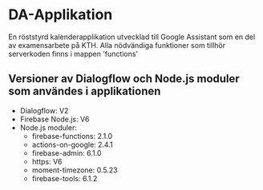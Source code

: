 # DA-Applikation
En röststyrd kalenderapplikation utvecklad till Google Assistant som en del av examensarbete på KTH.
Alla nödvändiga funktioner som tillhör serverkoden finns i mappen 'functions'
## Versioner av Dialogflow och Node.js moduler som användes i applikationen
* Dialogflow: V2
* Firebase Node.js: V6
* Node.js moduler:
    * firebase-functions: 2.1.0
    * actions-on-google: 2.4.1
    * firebase-admin: 6.1.0
    * https: V6
    * moment-timezone: 0.5.23
    * firebase-tools: 6.1.2
